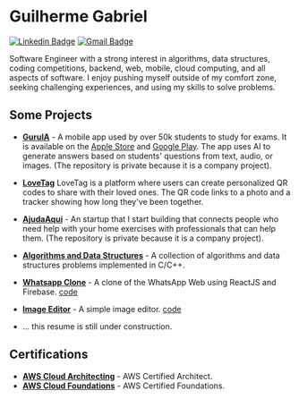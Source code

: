 # Guilherme Gabriel

[![Linkedin Badge](https://img.shields.io/badge/-Guilherme%20Gabriel-00875f?style=flat-square&logo=Linkedin&logoColor=white&link=https://www.linkedin.com/in/guilhermegabr/)](https://www.linkedin.com/in/guilhermegabr/) 
[![Gmail Badge](https://img.shields.io/badge/-guilhermegf005@gmail.com-00875f?style=flat-square&logo=Gmail&logoColor=white&link=mailto:guilhermegf005@gmail.com)](mailto:guilhermegf005@gmail.com)

Software Engineer with a strong interest in algorithms, data structures, coding competitions, backend, web, mobile, cloud computing, and all aspects of software. I enjoy pushing myself outside of my comfort zone, seeking challenging experiences, and using my skills to solve problems.

## Some Projects

- [**GuruIA**](https://play.google.com/store/apps/details?id=com.guruia) - A mobile app used by over 50k students to study for exams. It is available on the [Apple Store](https://apps.apple.com/br/app/guru-ia/id6469240984) and [Google Play](https://play.google.com/store/apps/details?id=com.guruia). The app uses AI to generate answers based on students' 
questions from text, audio, or images. (The repository is private because it is a company project).
- [**LoveTag**](https://lovetag.me/) LoveTag is a platform where users can create personalized QR codes to share with their loved ones. The QR code links to a photo and a tracker showing how long they've been together.
- [**AjudaAqui**](https://ajudaaqui.net/) - An startup that I start building that connects people who need help with your home exercises with professionals that can help them. (The repository is private because it is a company project).
- [**Algorithms and Data Structures**](https://github.com/GuilhermeGabriel/competitive-programming "Algorithms and Data Structures") - A collection of algorithms and data structures problems implemented in C/C++.
- [**Whatsapp Clone**](https://whatsguii.web.app/) - A clone of the WhatsApp Web using ReactJS and Firebase. [code](https://github.com/GuilhermeGabriel/whats-web-gui)
- [**Image Editor**](https://guilhermegabriel.github.io//Editor-De-Imagem-CompGrafica-11921ECP001/) - A simple image editor. [code](https://github.com/GuilhermeGabriel/Editor-De-Imagem-CompGrafica-11921ECP001)

- ... this resume is still under construction.


## Certifications
- [**AWS Cloud Architecting**](https://www.credly.com/badges/4a4289fa-0f1e-48f4-b291-f1ffafff631d) - AWS Certified Architect.
- [**AWS Cloud Foundations**](https://www.credly.com/badges/5044d788-bb0b-4246-a34b-5c709a917f77) - AWS Certified Foundations.
